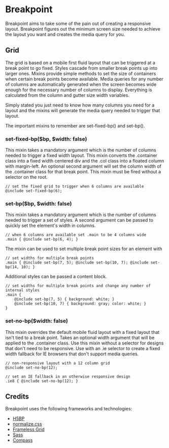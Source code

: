 # Breakpoint

Breakpoint aims to take some of the pain out of creating a
responsive layout. Breakpoint figures out the minimum screen size
needed to achieve the layout you want and creates the media
query for you.

## Grid

The grid is based on a mobile first fluid layout that can be triggered 
at a break point to go fixed. Styles cascade from smaller break 
points up into larger ones. Mixins provide simple methods to set 
the size of containers when certain break points become available. 
Media queries for any number of columns are automatically generated
when the screen becomes wide enough for the necessary number of 
columns to display. Everything is calculated from the column and 
gutter size width variables.

Simply stated you just need to know how many columns you need for a 
layout and the mixins will generate the media query needed to trigger that layout.

The important mixins to remember are set-fixed-bp() and set-bp().

### set-fixed-bp($bp, $width: false)

This mixin takes a mandatory argument which is the number of 
columns needed to trigger a fixed width layout. This mixin converts 
the .container class into a fixed width centered div and the .col 
class into a floated column with margin-left. An optional second
argument will set the column width of the .container class for
that break point. This mixin must be fired without a selector on 
the root.
	
	// set the fixed grid to trigger when 6 columns are available
	@include set-fixed-bp(6);

### set-bp($bp, $width: false)

This mixin takes a mandatory argument which is the number of columns 
needed to trigger a set of styles. A second argument can be passed to 
quickly set the element's width in columns.
	
	// when 6 columns are available set .main to be 4 columns wide
	.main { @include set-bp(6, 4); }
	
The mixin can be used to set multiple break point sizes for an element with
	
	// set widths for multiple break points
	.main { @include set-bp(7, 5); @include set-bp(10, 7); @include set-bp(14, 10); }

Additional styles can be passed a content block.
	
	// set widths for multiple break points and change any number of internal styles
	.main {
		@include set-bp(7, 5) { background: white; }
		@include set-bp(10, 7) { background: gray; color: white; }
	}

### set-no-bp($width: false)

This mixin overrides the default mobile fluid layout with a fixed layout that isn't tied
to a break point. Takes an optional width argument that will be applied to the .container
class. Use this mixin without a selector for designs that don't need to be responsive. Use
with an .ie selector to create a fixed width fallback for IE browsers that don't support
media queries.

	// non-responsive layout with a 12 column grid
	@include set-no-bp(12);
	
	// set an IE fallback in an otherwise responsive design
	.ie8 { @include set-no-bp(12); }
	
## Credits

Breakpoint uses the following frameworks and technologies:

* [H5BP](http://html5boilerplate.com/)
* [normalize.css](http://necolas.github.com/normalize.css/)
* [Frameless Grid](http://framelessgrid.com/)
* [Sass](http://sass-lang.com/)
* [Compass](http://compass-style.org/)